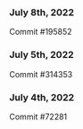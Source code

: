 ### July 8th, 2022

Commit #195852

### July 5th, 2022

Commit #314353


### July 4th, 2022

Commit #72281
